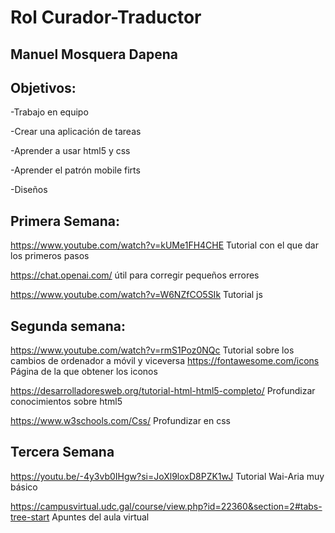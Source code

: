 # Rol Curador-Traductor
## Manuel Mosquera Dapena

## Objetivos:
-Trabajo en equipo

-Crear una aplicación de tareas

-Aprender a usar html5 y css

-Aprender el patrón mobile firts

-Diseños 

## Primera Semana:
https://www.youtube.com/watch?v=kUMe1FH4CHE Tutorial con el que dar los primeros pasos

https://chat.openai.com/ útil para corregir pequeños errores

https://www.youtube.com/watch?v=W6NZfCO5SIk Tutorial js

## Segunda semana:
https://www.youtube.com/watch?v=rmS1Poz0NQc Tutorial sobre los cambios de ordenador a
móvil y viceversa
https://fontawesome.com/icons Página de la que obtener los iconos

https://desarrolladoresweb.org/tutorial-html-html5-completo/ Profundizar conocimientos sobre html5

https://www.w3schools.com/Css/ Profundizar en css

## Tercera Semana
https://youtu.be/-4y3vb0IHgw?si=JoXl9loxD8PZK1wJ Tutorial Wai-Aria muy básico 

https://campusvirtual.udc.gal/course/view.php?id=22360&section=2#tabs-tree-start Apuntes del aula virtual

